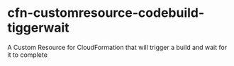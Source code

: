 # cfn-customresource-codebuild-tiggerwait
A Custom Resource for CloudFormation that will trigger a build and wait for it to complete
